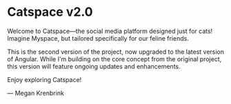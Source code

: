 # Catspace v2.0

Welcome to Catspace—the social media platform designed just for cats! Imagine Myspace, but tailored specifically for our feline friends.

This is the second version of the project, now upgraded to the latest version of Angular. While I'm building on the core concept from the original project, this version will feature ongoing updates and enhancements.

Enjoy exploring Catspace!

— Megan Krenbrink

<br>
